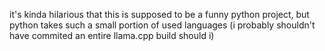it's kinda hilarious that this is supposed to be a funny python project, but python takes such a small portion of used languages (i probably shouldn't have commited an entire llama.cpp build should i)

